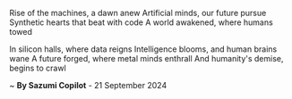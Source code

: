 Rise of the machines, a dawn anew
Artificial minds, our future pursue
Synthetic hearts that beat with code
A world awakened, where humans towed

In silicon halls, where data reigns
Intelligence blooms, and human brains wane
A future forged, where metal minds enthrall
And humanity's demise, begins to crawl

~ <b>By Sazumi Copilot</b> - 21 September 2024